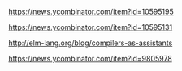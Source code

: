 https://news.ycombinator.com/item?id=10595195

https://news.ycombinator.com/item?id=10595131

http://elm-lang.org/blog/compilers-as-assistants

https://news.ycombinator.com/item?id=9805978

